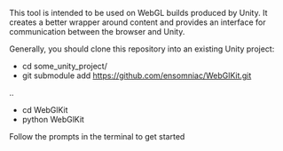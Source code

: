This tool is intended to be used on WebGL builds produced by Unity. It creates a better wrapper around content and provides an interface for communication between the browser and Unity.

Generally, you should clone this repository into an existing Unity project:

+ cd some_unity_project/
+ git submodule add  https://github.com/ensomniac/WebGlKit.git

..

+ cd WebGlKit
+ python WebGlKit

Follow the prompts in the terminal to get started
